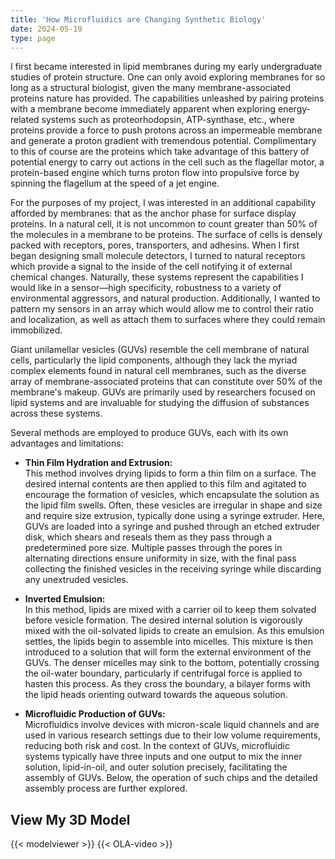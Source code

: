 ```yaml
---
title: 'How Microfluidics are Changing Synthetic Biology'
date: 2024-05-19
type: page
---
```

I first became interested in lipid membranes during my early undergraduate studies of protein structure. One can only avoid exploring membranes for so long as a structural biologist, given the many membrane-associated proteins nature has provided. The capabilities unleashed by pairing proteins with a membrane become immediately apparent when exploring energy-related systems such as proteorhodopsin, ATP-synthase, etc., where proteins provide a force to push protons across an impermeable membrane and generate a proton gradient with tremendous potential. Complimentary to this of course are the proteins which take advantage of this battery of potential energy to carry out actions in the cell such as the flagellar motor, a protein-based engine which turns proton flow into propulsive force by spinning the flagellum at the speed of a jet engine.

For the purposes of my project, I was interested in an additional capability afforded by membranes: that as the anchor phase for surface display proteins. In a natural cell, it is not uncommon to count greater than 50% of the molecules in a membrane to be proteins. The surface of cells is densely packed with receptors, pores, transporters, and adhesins. When I first began designing small molecule detectors, I turned to natural receptors which provide a signal to the inside of the cell notifying it of external chemical changes. Naturally, these systems represent the capabilities I would like in a sensor—high specificity, robustness to a variety of environmental aggressors, and natural production. Additionally, I wanted to pattern my sensors in an array which would allow me to control their ratio and localization, as well as attach them to surfaces where they could remain immobilized.

Giant unilamellar vesicles (GUVs) resemble the cell membrane of natural cells, particularly the lipid components, although they lack the myriad complex elements found in natural cell membranes, such as the diverse array of membrane-associated proteins that can constitute over 50% of the membrane's makeup. GUVs are primarily used by researchers focused on lipid systems and are invaluable for studying the diffusion of substances across these systems.

Several methods are employed to produce GUVs, each with its own advantages and limitations:

- **Thin Film Hydration and Extrusion:**  
  This method involves drying lipids to form a thin film on a surface. The desired internal contents are then applied to this film and agitated to encourage the formation of vesicles, which encapsulate the solution as the lipid film swells. Often, these vesicles are irregular in shape and size and require size extrusion, typically done using a syringe extruder. Here, GUVs are loaded into a syringe and pushed through an etched extruder disk, which shears and reseals them as they pass through a predetermined pore size. Multiple passes through the pores in alternating directions ensure uniformity in size, with the final pass collecting the finished vesicles in the receiving syringe while discarding any unextruded vesicles.

- **Inverted Emulsion:**  
  In this method, lipids are mixed with a carrier oil to keep them solvated before vesicle formation. The desired internal solution is vigorously mixed with the oil-solvated lipids to create an emulsion. As this emulsion settles, the lipids begin to assemble into micelles. This mixture is then introduced to a solution that will form the external environment of the GUVs. The denser micelles may sink to the bottom, potentially crossing the oil-water boundary, particularly if centrifugal force is applied to hasten this process. As they cross the boundary, a bilayer forms with the lipid heads orienting outward towards the aqueous solution.

- **Microfluidic Production of GUVs:**  
  Microfluidics involve devices with micron-scale liquid channels and are used in various research settings due to their low volume requirements, reducing both risk and cost. In the context of GUVs, microfluidic systems typically have three inputs and one output to mix the inner solution, lipid-in-oil, and outer solution precisely, facilitating the assembly of GUVs. Below, the operation of such chips and the detailed assembly process are further explored.

## View My 3D Model
{{< modelviewer >}}
{{< OLA-video >}}


